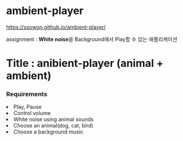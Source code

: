 # ambient-player

https://ssowon.github.io/ambient-player/

assignment : <b>White noise</b>을 Background에서 Play할 수 있는 애플리케이션


<h1>Title : anibient-player (animal + ambient)</h1>

<h3>Requirements</h3>
<li>Play, Pause</li>
<li>Control volume </li>
<li>White noise using animal sounds</li>
<li>Choose an animal(dog, cat, bird)</li>
<li>Choose a background music</li>
